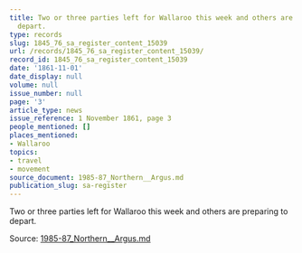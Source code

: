 ```yaml
---
title: Two or three parties left for Wallaroo this week and others are preparing to
  depart.
type: records
slug: 1845_76_sa_register_content_15039
url: /records/1845_76_sa_register_content_15039/
record_id: 1845_76_sa_register_content_15039
date: '1861-11-01'
date_display: null
volume: null
issue_number: null
page: '3'
article_type: news
issue_reference: 1 November 1861, page 3
people_mentioned: []
places_mentioned:
- Wallaroo
topics:
- travel
- movement
source_document: 1985-87_Northern__Argus.md
publication_slug: sa-register
---
```


Two or three parties left for Wallaroo this week and others are preparing to depart.

Source: [1985-87_Northern__Argus.md](/downloads/markdown/1985-87_Northern__Argus.md)
